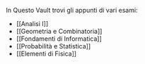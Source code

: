 In Questo Vault trovi gli appunti di vari esami:
- [[Analisi I]]
- [[Geometria e Combinatoria]]
- [[Fondamenti di Informatica]]
- [[Probabilità e Statistica]]
- [[Elementi di Fisica]]
